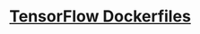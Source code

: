 # [TensorFlow Dockerfiles](https://github.com/tensorflow/tensorflow/tree/master/tensorflow/tools/dockerfiles)
